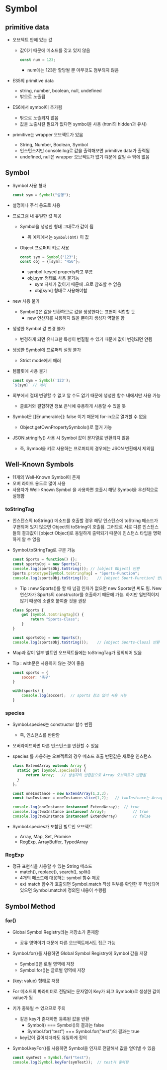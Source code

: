 # Symbol

## primitive data

* 오브젝트 안에 있는 값

  * 값이기 때문에 메소드를 갖고 있지 않음

    ```javascript
    const num = 123;
    ```

    * num에는 123만 할당될 뿐 아무것도 첨부되지 않음

* ES5의 primitive data

  * string, number, boolean, null, undefined
  * 밖으로 노출됨

* ES6에서 symbol이 추가됨

  * 밖으로 노출되지 않음
  * 값을 노출시킬 필요가 없다면 symbol을 사용 (html의 hidden과 유사)

* primitive는 wrapper 오브젝트가 있음

  * String, Number, Boolean, Symbol
  * 인스턴스지만 console.log로 값을 출력해보면 primitive data가 출력됨
  * undefined, null은 wrapper 오브젝트가 없기 떄문에 값일 수 밖에 없음



## Symbol

* Symbol 사용 형태

  ```javascript
  const sym = Symbol("설명");
  ```

* 설명이나 주석 용도로 사용

* 프로그램 내 유일한 값 제공

  * Symbol을 생성한 형태 그대로가 값이 됨

    * 위 예제에서는 `Symbol(설명)` 이 값

  * Object 프로퍼티 키로 사용

    ```javascript
    const sym = Symbol("123");
    const obj = {[sym]: "456"};
    ```

    * symbol-keyed property라고 부름
    * obj.sym 형태로 사용 불가능
      * sym 자체가 값이기 때문에 .으로 참조할 수 없음
      * obj[sym] 형태로 사용해야함

* new 사용 불가

  * Symbol()은 값을 반환하므로 값을 생성한다는 표현이 적합할 듯
    * new 연산자를 사용하지 않을 뿐이지 생성자 역할을 함

* 생성한 Symbol 값 변경 불가

  * 변경하게 되면 유니크한 특성이 변질될 수 있기 때문에 값이 변경되면 안됨

* 생성한 Symbol에 프로퍼티 설정 불가

  * Strict mode에서 에러

* 템플릿에 사용 불가

  ```javascript
  const sym = Symbol('123');
  `${sym}` // 에러
  ```

* 외부에서 절대 변경할 수 없고 알 수도 없기 때문에 생성한 함수 내에서만 사용 가능

  * 클로저와 결합하면 정보 은닉에 유용하게 사용할 수 있을 듯

* Symbol은 [[Enumerable]]: false 이기 때문에 for-in으로 열거할 수 없음

  * Object.getOwnPropertySymbols()로 열거 가능

* JSON.stringify() 사용 시 Symbol 값이 문자열로 반환되지 않음

  * 즉, Symbol을 키로 사용하는 프로퍼티의 경우에는 JSON 변환에서 제외됨



## Well-Known Symbols

* 11개의 Well-Known Symbol이 존재
* 오버 라이드 용도로 많이 사용
* 사용자가 Well-Known Symbol 을 사용하면 호출시 해당 Symbol을 우선적으로 실행함



### toStringTag

* 인스턴스의 toString() 메소드를 호출할 경우 해당 인스턴스에 toString 메소드가 구현되어 있지 않으면 Object의 toString이 호출됨. 그러므로 서로 다른 인스턴스들의 결과값이 [object Object]로 동일하게 출력되기 때문에 인스턴스 타입을 명확하게 알 수 없음

* Symbol.toStringTag로 구분 가능

  ```javascript
  const Sports = function() {};
  const sportsObj = new Sports();
  console.log(sportsObj.toString()); // [object Object] 반환
  Sports.prototype[Symbol.toStringTag] = "Sports-Function";
  console.log(sportsObj.toString());	// [object Sport-Function] 반환
  ```

  * Tip : new Sports()를 할 때 넘길 인자가 없으면 new Sports만 써도 됨. New 연산자가 Sports의 constructor를 호출하기 때문에 가능. 하지만 일반적이지 않기 때문에 소괄호 붙여줄 것을 권장

  ```javascript
  class Sports {
      get [Symbol.toStringTag]() {
          return "Sports-Class";
      }
  }
  
  const sportsObj = new Sports();
  console.log(sportsObj.toString()); 	// [object Sports-Class] 반환
  ```

* Map과 같이 일부 빌트인 오브젝트들에는 toStringTag가 정의되어 있음

* Tip : with문은 사용하지 않는 것이 좋음

  ```javascript
  const sports = {
      soccer: "축구"
  }
  
  with(sports) {
      console.log(soccer);	// sports 참조 없이 사용 가능
  }
  ```



### species

* Symbol.species는 constructor 함수 반환
  * 즉, 인스턴스를 반환함

* 오버라이드하면 다른 인스턴스를 반환할 수 있음

* species 를 사용하는 오브젝트의 경우 메소드 호출 반환값은 새로운 인스턴스

  ```javascript
  class ExtendArray extends Array {
  	static get [Symbol.species]() {
  		return Array;	// 생성자의 반환값으로 Array 오브젝트가 반환됨
  	}
  };
  
  const oneInstance = new ExtendArray(1,2,3);
  const twoInstance = oneInstance.slice(1,2);	// twoInstnace는 Array 오브젝트가 됨
  
  console.log(oneInstance instanceof ExtendArray);	// true
  console.log(twoInstance instanceof Array);			// true
  console.log(twoInstance instanceof ExtendArray)		// false
  ```

  

* Symbol.species가 포함된 빌트인 오브젝트

  * Array, Map, Set, Promise
  * RegExp, ArrayBuffer, TypedArray



### RegExp

* 정규 표현식을 사용할 수 있는 String 메소드
  * match(), replace(), search(), split()
  * 4개의 메소드에 대응하는 symbol 함수 제공
  * ex) match 함수가 호출되면 Symbol.match 작성 여부를 확인한 후 작성되어 있으면 Symbol.match에 정의된 내용이 수행됨



## Symbol Method

### for()

- Global Symbol Registry라는 저장소가 존재함

  - 공유 영역이기 때문에 다른 오브젝트에서도 접근 가능

- Symbol.for()를 사용하면 Global Symbol Registry에 Symbol 값을 저장

  - Symbol()은 로컬 영역에 저장
  - Symbol.for()는 글로벌 영역에 저장

- {key: value} 형태로 저장

- For 메소드의 파라미터로 전달되는 문자열이 Key가 되고 Symbol()로 생성한 값이 value가 됨

- 키가 중복될 수 있으므로 주의

  - 같은 key가 존재하면 등록된 값을 반환
    - Symbol() === Symbol()의 결과는 false
    - Symbol.for("test") === Symbol.for("test")의 결과는 true
  - key값이 길어지더라도 유일하게 정의

- Symbol.keyFor()를 사용하면 Symbol을 인자로 전달해서 값을 얻어낼 수 있음

  ```javascript
  const symTest = Symbol.for("test");
  console.log(Symbol.keyFor(symTest));	// test가 출력됨
  ```

  